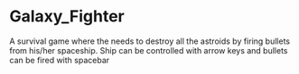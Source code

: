 # Galaxy_Fighter
A survival game where the needs to destroy all the astroids by firing bullets from his/her spaceship. 
Ship can be controlled with arrow keys and bullets can be fired with spacebar
